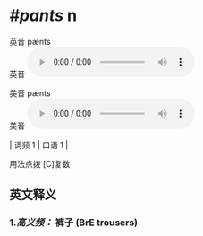 # ***\#pants*** n
英音 pænts  
英音
<audio src="./media/Pants-B.aac" controls="controls"></audio>

美音 pænts  
美音
<audio src="./media/pants.aac" controls="controls"></audio>



| 词频 1 | 口语 1 |  

用法点拨  [C]复数

英文释义
---
### 1.*高义频：* **裤子 (BrE trousers)**  


